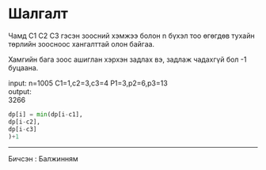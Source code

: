# Шалгалт

Чамд C1 C2 C3 гэсэн зоосний хэмжээ болон n бүхэл тоо өгөгдөв тухайн төрлийн зоосноос хангалттай олон байгаа.

Хамгийн бага зоос ашиглан хэрхэн задлах вэ, задлаж чадахгүй бол -1 буцаана.

input:
n=1005
C1=1,c2=3,c3=4
P1=3,p2=6,p3=13
<br>
output:<br>
3266

```python
dp[i] = min(dp[i-c1],
dp[i-c2],
dp[i-c3]
)+1
```
-------------------------------------------------------------------------------------------------------------------------------------------------------------------
Бичсэн : Балжинням
